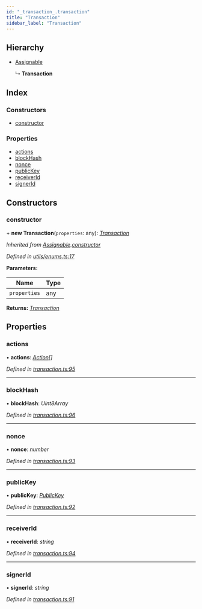 ```yaml
---
id: "_transaction_.transaction"
title: "Transaction"
sidebar_label: "Transaction"
---
```


## Hierarchy

* [Assignable](_utils_enums_.assignable.md)

  ↳ **Transaction**

## Index

### Constructors

* [constructor](_transaction_.transaction.md#constructor)

### Properties

* [actions](_transaction_.transaction.md#actions)
* [blockHash](_transaction_.transaction.md#blockhash)
* [nonce](_transaction_.transaction.md#nonce)
* [publicKey](_transaction_.transaction.md#publickey)
* [receiverId](_transaction_.transaction.md#receiverid)
* [signerId](_transaction_.transaction.md#signerid)

## Constructors

###  constructor

\+ **new Transaction**(`properties`: any): *[Transaction](_transaction_.transaction.md)*

*Inherited from [Assignable](_utils_enums_.assignable.md).[constructor](_utils_enums_.assignable.md#constructor)*

*Defined in [utils/enums.ts:17](https://github.com/nearprotocol/nearlib/blob/cbaa79a/src.ts/utils/enums.ts#L17)*

**Parameters:**

Name | Type |
------ | ------ |
`properties` | any |

**Returns:** *[Transaction](_transaction_.transaction.md)*

## Properties

###  actions

• **actions**: *[Action](_transaction_.action.md)[]*

*Defined in [transaction.ts:95](https://github.com/nearprotocol/nearlib/blob/cbaa79a/src.ts/transaction.ts#L95)*

___

###  blockHash

• **blockHash**: *Uint8Array*

*Defined in [transaction.ts:96](https://github.com/nearprotocol/nearlib/blob/cbaa79a/src.ts/transaction.ts#L96)*

___

###  nonce

• **nonce**: *number*

*Defined in [transaction.ts:93](https://github.com/nearprotocol/nearlib/blob/cbaa79a/src.ts/transaction.ts#L93)*

___

###  publicKey

• **publicKey**: *[PublicKey](_utils_key_pair_.publickey.md)*

*Defined in [transaction.ts:92](https://github.com/nearprotocol/nearlib/blob/cbaa79a/src.ts/transaction.ts#L92)*

___

###  receiverId

• **receiverId**: *string*

*Defined in [transaction.ts:94](https://github.com/nearprotocol/nearlib/blob/cbaa79a/src.ts/transaction.ts#L94)*

___

###  signerId

• **signerId**: *string*

*Defined in [transaction.ts:91](https://github.com/nearprotocol/nearlib/blob/cbaa79a/src.ts/transaction.ts#L91)*
